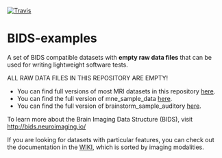 [![Travis](https://api.travis-ci.org/INCF/BIDS-examples.svg?branch=master "Travis")](https://travis-ci.org/bids-examples/BIDS-examples)

# BIDS-examples
A set of BIDS compatible datasets with **empty raw data files** that can be used for writing lightweight software tests.

ALL RAW DATA FILES IN THIS REPOSITORY ARE EMPTY!

- You can find full versions of most MRI datasets in this repository [here](https://drive.google.com/drive/u/0/folders/0B2JWN60ZLkgkMGlUY3B4MXZIZW8).
- You can find the full version of mne_sample_data [here](https://drive.google.com/drive/folders/0B_sb8NJ9KsLUQ3BMS0dxZW5nSHM).
- You can find the full version of brainstorm_sample_auditory [here](https://openneuro.org/datasets/ds000246/versions/00001).

To learn more about the Brain Imaging Data Structure (BIDS), visit http://bids.neuroimaging.io/

If you are looking for datasets with particular features, you can check out the documentation in the [WIKI](https://github.com/INCF/BIDS-examples/wiki/), which is sorted by imaging modalities.
